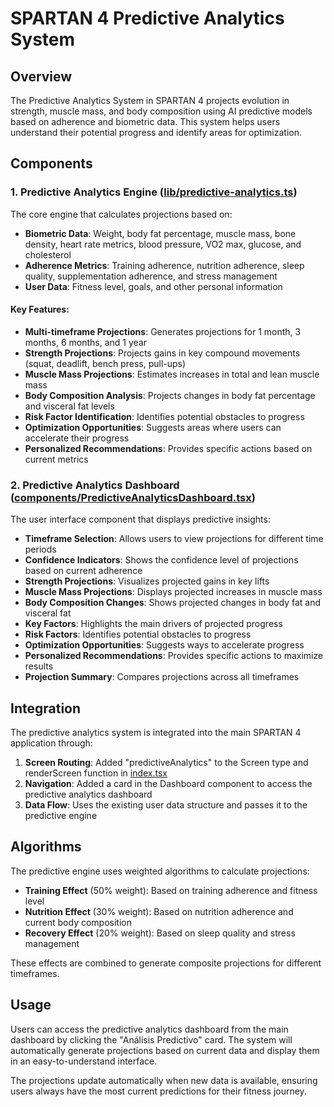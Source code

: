 # SPARTAN 4 Predictive Analytics System

## Overview

The Predictive Analytics System in SPARTAN 4 projects evolution in strength, muscle mass, and body composition using AI predictive models based on adherence and biometric data. This system helps users understand their potential progress and identify areas for optimization.

## Components

### 1. Predictive Analytics Engine ([lib/predictive-analytics.ts](file:///c:/dev/SPARTAN%204/lib/predictive-analytics.ts))

The core engine that calculates projections based on:

- **Biometric Data**: Weight, body fat percentage, muscle mass, bone density, heart rate metrics, blood pressure, VO2 max, glucose, and cholesterol
- **Adherence Metrics**: Training adherence, nutrition adherence, sleep quality, supplementation adherence, and stress management
- **User Data**: Fitness level, goals, and other personal information

#### Key Features:

- **Multi-timeframe Projections**: Generates projections for 1 month, 3 months, 6 months, and 1 year
- **Strength Projections**: Projects gains in key compound movements (squat, deadlift, bench press, pull-ups)
- **Muscle Mass Projections**: Estimates increases in total and lean muscle mass
- **Body Composition Analysis**: Projects changes in body fat percentage and visceral fat levels
- **Risk Factor Identification**: Identifies potential obstacles to progress
- **Optimization Opportunities**: Suggests areas where users can accelerate their progress
- **Personalized Recommendations**: Provides specific actions based on current metrics

### 2. Predictive Analytics Dashboard ([components/PredictiveAnalyticsDashboard.tsx](file:///c:/dev/SPARTAN%204/components/PredictiveAnalyticsDashboard.tsx))

The user interface component that displays predictive insights:

- **Timeframe Selection**: Allows users to view projections for different time periods
- **Confidence Indicators**: Shows the confidence level of projections based on current adherence
- **Strength Projections**: Visualizes projected gains in key lifts
- **Muscle Mass Projections**: Displays projected increases in muscle mass
- **Body Composition Changes**: Shows projected changes in body fat and visceral fat
- **Key Factors**: Highlights the main drivers of projected progress
- **Risk Factors**: Identifies potential obstacles to progress
- **Optimization Opportunities**: Suggests ways to accelerate progress
- **Personalized Recommendations**: Provides specific actions to maximize results
- **Projection Summary**: Compares projections across all timeframes

## Integration

The predictive analytics system is integrated into the main SPARTAN 4 application through:

1. **Screen Routing**: Added "predictiveAnalytics" to the Screen type and renderScreen function in [index.tsx](file:///c:/dev/SPARTAN%204/index.tsx)
2. **Navigation**: Added a card in the Dashboard component to access the predictive analytics dashboard
3. **Data Flow**: Uses the existing user data structure and passes it to the predictive engine

## Algorithms

The predictive engine uses weighted algorithms to calculate projections:

- **Training Effect** (50% weight): Based on training adherence and fitness level
- **Nutrition Effect** (30% weight): Based on nutrition adherence and current body composition
- **Recovery Effect** (20% weight): Based on sleep quality and stress management

These effects are combined to generate composite projections for different timeframes.

## Usage

Users can access the predictive analytics dashboard from the main dashboard by clicking the "Análisis Predictivo" card. The system will automatically generate projections based on current data and display them in an easy-to-understand interface.

The projections update automatically when new data is available, ensuring users always have the most current predictions for their fitness journey.